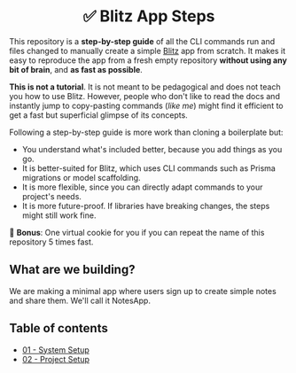 <h1 align="center">✅ Blitz App Steps</h1>

This repository is a **step-by-step guide** of all the CLI commands run and files changed to manually create a simple [Blitz](https://blitzjs.com/) app from scratch. It makes it easy to reproduce the app from a fresh empty repository **without using any bit of brain**, and **as fast as possible**.

**This is not a tutorial**. It is not meant to be pedagogical and does not teach you how to use Blitz. However, people who don't like to read the docs and instantly jump to copy-pasting commands (_like me_) might find it efficient to get a fast but superficial glimpse of its concepts.

Following a step-by-step guide is more work than cloning a boilerplate but:

- You understand what's included better, because you add things as you go.
- It is better-suited for Blitz, which uses CLI commands such as Prisma migrations or model scaffolding.
- It is more flexible, since you can directly adapt commands to your project's needs.
- It is more future-proof. If libraries have breaking changes, the steps might still work fine.

🍪 **Bonus**: One virtual cookie for you if you can repeat the name of this repository 5 times fast.

## What are we building?

We are making a minimal app where users sign up to create simple notes and share them. We'll call it NotesApp.

## Table of contents

- [01 - System Setup](/01-system-setup#readme)
- [02 - Project Setup](/02-project-setup#readme)

